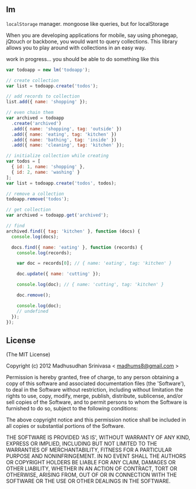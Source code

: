 ## lm

`localStorage` manager. mongoose like queries, but for localStorage

When you are developing applications for mobile, say using phonegap, jQtouch or backbone, you would want to query collections. This library allows you to play around with collections in an easy way.

work in progress... you should be able to do something like this

```js
var todoapp = new lm('todoapp');

// create collection
var list = todoapp.create('todos');

// add records to collection
list.add({ name: 'shopping' });

// even chain them
var archived = todoapp
  .create('archived')
  .add({ name: 'shopping', tag: 'outside' })
  .add({ name: 'eating', tag: 'kitchen' })
  .add({ name: 'bathing', tag: 'inside' })
  .add({ name: 'cleaning', tag: 'kitchen' });

// initialize collection while creating
var todos = [
  { id: 1, name: 'shopping' },
  { id: 2, name: 'washing' }
];
var list = todoapp.create('todos', todos);

// remove a collection
todoapp.remove('todos');

// get collection
var archived = todoapp.get('archived');

// find
archived.find({ tag: 'kitchen' }, function (docs) {
  console.log(docs);

  docs.find({ name: 'eating' }, function (records) {
    console.log(records);

    var doc = records[0]; // { name: 'eating', tag: 'kitchen' }

    doc.update({ name: 'cutting' });

    console.log(doc); // { name: 'cutting', tag: 'kitchen' }

    doc.remove();

    console.log(doc);
    // undefined
  });
});
```

## License
(The MIT License)

Copyright (c) 2012 Madhusudhan Srinivasa < [madhums8@gmail.com](mailto:madhums8@gmail.com) >

Permission is hereby granted, free of charge, to any person obtaining a copy of this software and associated documentation files (the 'Software'), to deal in the Software without restriction, including without limitation the rights to use, copy, modify, merge, publish, distribute, sublicense, and/or sell copies of the Software, and to permit persons to whom the Software is furnished to do so, subject to the following conditions:

The above copyright notice and this permission notice shall be included in all copies or substantial portions of the Software.

THE SOFTWARE IS PROVIDED 'AS IS', WITHOUT WARRANTY OF ANY KIND, EXPRESS OR IMPLIED, INCLUDING BUT NOT LIMITED TO THE WARRANTIES OF MERCHANTABILITY, FITNESS FOR A PARTICULAR PURPOSE AND NONINFRINGEMENT. IN NO EVENT SHALL THE AUTHORS OR COPYRIGHT HOLDERS BE LIABLE FOR ANY CLAIM, DAMAGES OR OTHER LIABILITY, WHETHER IN AN ACTION OF CONTRACT, TORT OR OTHERWISE, ARISING FROM, OUT OF OR IN CONNECTION WITH THE SOFTWARE OR THE USE OR OTHER DEALINGS IN THE SOFTWARE.
